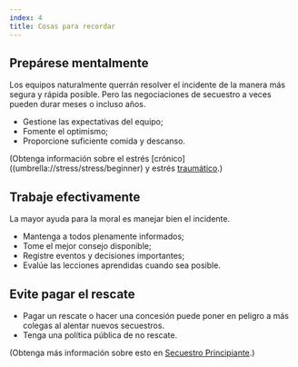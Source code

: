 ```yaml
---
index: 4
title: Cosas para recordar
---
```

## Prepárese mentalmente

Los equipos naturalmente querrán resolver el incidente de la manera más segura y rápida posible. Pero las negociaciones de secuestro a veces pueden durar meses o incluso años.

*   Gestione las expectativas del equipo;
*   Fomente el optimismo;
*   Proporcione suficiente comida y descanso.

(Obtenga información sobre el estrés [crónico]((umbrella://stress/stress/beginner) y estrés [traumático](umbrella://stress/stress/advanced).)

## Trabaje efectivamente

La mayor ayuda para la moral es manejar bien el incidente.

*   Mantenga a todos plenamente informados;
*   Tome el mejor consejo disponible;
*   Registre eventos y decisiones importantes;
*   Evalúe las lecciones aprendidas cuando sea posible.

## Evite pagar el rescate

*   Pagar un rescate o hacer una concesión puede poner en peligro a más colegas al alentar nuevos secuestros.
*   Tenga una política pública de no rescate.

(Obtenga más información sobre esto en [Secuestro Principiante](umbrella://incident-response/kidnapping/beginner).)